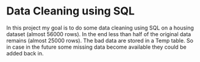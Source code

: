 # Data Cleaning using SQL
In this project my goal is to do some data cleaning using SQL on a housing dataset (almost 56000 rows).
In the end less than half of the original data remains (almost 25000 rows).
The bad data are stored in a Temp table. So in case in the future some missing data become available
they could be added back in.

